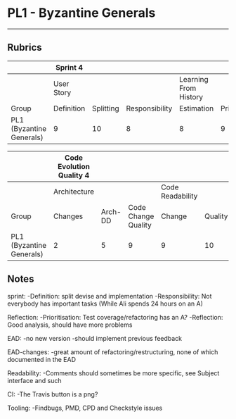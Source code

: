 # PL1 - Byzantine Generals
------

## Rubrics

|                                     | Sprint 4   |           |                |                       |                |            |
|-------------------------------------|------------|-----------|----------------|-----------------------|----------------|------------|
|                                     | User Story |           |                | Learning From History |                |            |
| Group                               | Definition | Splitting | Responsibility | Estimation            | Prioritisation | Reflection |
| PL1 (Byzantine Generals)            | 9          | 10        | 8              | 8                     | 9              | 8          |

|                                     | Code Evolution Quality 4 |         |                     |                  |         |          |                        |         |         |                        |             |
|-------------------------------------|--------------------------|---------|---------------------|------------------|---------|----------|------------------------|---------|---------|------------------------|-------------|
|                                     | Architecture             |         |                     | Code Readability |         |          | Continuous Integration |         |         | Pull-based Development |             |
| Group                               | Changes                  | Arch-DD | Code Change Quality | Change           | Quality | Comments | Building               | Testing | Tooling | Branching              | Code Review |
| PL1 (Byzantine Generals)            | 2                        | 5       | 9                   | 9                | 10      | 9        | 9                      | 10      | 5       | 10                     | 8           |


## Notes
sprint:
-Definition: split devise and implementation
-Responsibility: Not everybody has important tasks (While Ali spends 24 hours on an A)

Reflection:
-Prioritisation: Test coverage/refactoring has an A?
-Reflection: Good analysis, should have more problems

EAD:
-no new version
-should implement previous feedback

EAD-changes:
-great amount of refactoring/restructuring, none of which documented in the EAD

Readability:
-Comments should sometimes be more specific, see Subject interface and such

CI:
-The Travis button is a png?

Tooling:
-Findbugs, PMD, CPD and Checkstyle issues